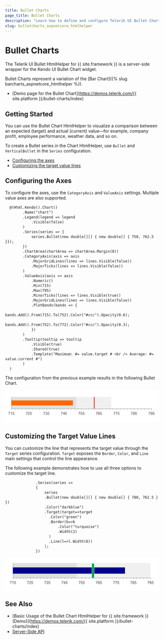 ```yaml
---
title: Bullet Charts
page_title: Bullet Charts
description: "Learn how to define and configure Telerik UI Bullet Charts."
slug: bulletcharts_aspnetcore_htmlhelper
---
```


# Bullet Charts

The Telerik UI Bullet HtmlHelper for {{ site.framework }} is a server-side wrapper for the Kendo UI Bullet Chart widget.

Bullet Charts represent a variation of the [Bar Chart]({% slug barcharts_aspnetcore_htmlhelper %}).

* [Demo page for the Bullet Chart](https://demos.telerik.com/{{ site.platform }}/bullet-charts/index)

## Getting Started

You can use the Bullet Chart HtmlHelper to visualize a comparison between an expected (target) and actual (current) value&mdash;for example, company profit, employee performance, weather data, and so on.

To create a Bullet series in the Chart HtmlHelper, use `Bullet` and `VerticalBullet` in the `Series` configuration.

* [Configuring the axes](#configuring-the-axes)
* [Customizing the target value lines](#customizing-the-target-value-lines)

## Configuring the Axes

To configure the axes, use the `CategoryAxis` and `ValueAxis` settings. Multiple value axes are also supported.

      @(Html.Kendo().Chart()
            .Name("chart")
            .Legend(legend => legend
                .Visible(false)
            )
            .Series(series => {
                series.Bullet(new double[][] { new double[] { 750, 762.5 }});
            })
            .ChartArea(chartArea => chartArea.Margin(0))
            .CategoryAxis(axis => axis
                .MajorGridLines(lines => lines.Visible(false))
                .MajorTicks(lines => lines.Visible(false))
            )
            .ValueAxis(axis => axis
                .Numeric()
                .Min(715)
                .Max(795)
                .MinorTicks(lines => lines.Visible(true))
                .MajorGridLines(lines => lines.Visible(false))
                .PlotBands(bands => {
                    bands.Add().From(715).To(752).Color("#ccc").Opacity(0.6);
                    bands.Add().From(752).To(772).Color("#ccc").Opacity(0.3);
                })
            )
            .Tooltip(tooltip => tooltip
                .Visible(true)
                .Shared(true)
                .Template("Maximum: #= value.target # <br /> Average: #= value.current #")
            )
      )


The configuration from the previous example results in the following Bullet Chart.

![A sample Bullet Chart](images/chart-bullet.png)

## Customizing the Target Value Lines

You can customize the line that represents the target value through the `Target` series configuration. `Target` exposes the `Border`, `Color`, and `Line` main settings that control the line appearance.

The following example demonstrates how to use all three options to customize the target line.

```
              .Series(series =>
              {
                  series
                  .Bullet(new double[][] { new double[] { 780, 762.5 } })
                  .Color("darkblue")
                  .Target(target=>target
                    .Color("green")
                    .Border(b=>b
                        .Color("turquoise")
                        .Width(2)
                    )
                    .Line(l=>l.Width(6))
                  );
              })
```

![A Bullet Chart with custom target line](images/chart-bullet-target.png)

## See Also

* [Basic Usage of the Bullet Chart HtmlHelper for {{ site.framework }} (Demo)](https://demos.telerik.com/{{ site.platform }}/bullet-charts/index)
* [Server-Side API](/api/chart)
